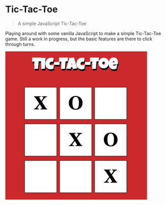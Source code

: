 # Tic-Tac-Toe
> A simple JavaScript Tic-Tac-Toe

Playing around with some vanilla JavaScript to make a simple Tic-Tac-Toe game.  Still a work in progress, but the basic features are there to click through turns.

![](img/Tic-Tac-Toe.png)
